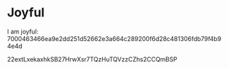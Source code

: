 # Joyful

I am joyful: 7000463466ea9e2dd251d52662e3a664c289200f6d28c481306fdb79f4b94e4d


22extLxekaxhkSB27HrwXsr7TQzHuTQVzzCZhs2CCQmBSP